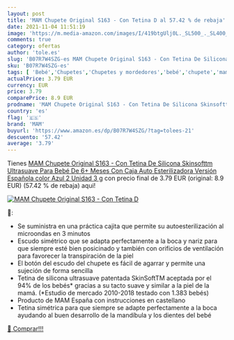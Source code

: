 ```yaml
---
layout: post
title: 'MAM Chupete Original S163 - Con Tetina D al 57.42 % de rebaja'
date: 2021-11-04 11:51:19
image: 'https://m.media-amazon.com/images/I/419btgUlj0L._SL500_._SL400_.jpg'
comments: true
category: ofertas
author: 'tole.es'
slug: 'B07R7W4SZG-es MAM Chupete Original S163 - Con Tetina De Silicona...'
sku: 'B07R7W4SZG-es'
tags: [ 'Bebé','Chupetes','Chupetes y mordedores','bebé','chupete','mam', ]
actualPrice: 3.79 EUR
currency: EUR
price: 3.79
comparePrice: 8.9 EUR
prodname: 'MAM Chupete Original S163 - Con Tetina De Silicona Skinsofttm Ultrasuave  Para Bebé De 6+ Meses Con Caja Auto Esterilizadora  Versión Española  color Azul  2 Unidad  3 g'
country: 'es'
flag: '🇪🇸'
brand: 'MAM'
buyurl: 'https://www.amazon.es/dp/B07R7W4SZG/?tag=tolees-21'
descuento: '57.42'
average: '3.79'
---
```


Tienes [MAM Chupete Original S163 - Con Tetina De Silicona Skinsofttm Ultrasuave  Para Bebé De 6+ Meses Con Caja Auto Esterilizadora  Versión Española  color Azul  2 Unidad  3 g](https://www.amazon.es/dp/B07R7W4SZG/?tag=tolees-21) con precio final de  3.79 EUR (original: 8.9 EUR) (57.42 %  de rebaja) aqui!

[![MAM Chupete Original S163 - Con Tetina D](https://m.media-amazon.com/images/I/419btgUlj0L._SL500_._SL400_.jpg)](https://www.amazon.es/dp/B07R7W4SZG/?tag=tolees-21)

🔎:

- Se suministra en una práctica cajita que permite su autoesterilización al microondas en 3 minutos
- Escudo simétrico que se adapta perfectamente a la boca y nariz para que siempre esté bien posicinado y también con orificios de ventilación para favorecer la transpiración de la piel
- El botón del escudo del chupete es fácil de agarrar y permite una sujeción de forma sencilla
- Tetina de silicona ultrasuave patentada SkinSoftTM aceptada por el 94% de los bebés* gracias a su tacto suave y similar a la piel de la mamá. (*Estudio de mercado 2010-2018 testado con 1.383 bebés)
- Producto de MAM España con instrucciones en castellano
- Tetina simétrica para que siempre se adapte perfectamente a la boca ayudando al buen desarrollo de la mandíbula y los dientes del bebé

[🛒 Comprar!!!](https://www.amazon.es/dp/B07R7W4SZG/?tag=tolees-21)

